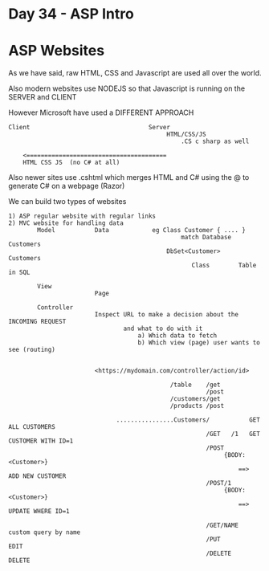 # Day 34 - ASP Intro

# ASP Websites

As we have said, raw HTML, CSS and Javascript are used all over the world.

Also modern websites use NODEJS so that Javascript is running on the SERVER and CLIENT

However Microsoft have used a DIFFERENT APPROACH

    Client                                 Server
    											HTML/CSS/JS
    												.CS c sharp as well
    
    	<=======================================
    	HTML CSS JS  (no C# at all)

Also newer sites use .cshtml which merges HTML and C# using the @ to generate C# on a webpage
(Razor)

We can build two types of websites

    1) ASP regular website with regular links
    2) MVC website for handling data
    		Model 			Data 			eg Class Customer { .... }
    												match Database Customers
    											DbSet<Customer>    Customers
    											       Class        Table in SQL
    
    		View
    						Page
    
    		Controller
    						Inspect URL to make a decision about the INCOMING REQUEST
    								and what to do with it
    									a) Which data to fetch
    									b) Which view (page) user wants to see (routing)
    
    
    						<https://mydomain.com/controller/action/id>
    
                                                 /table    /get
                                                           /post
                                                 /customers/get
                                                 /products /post
    
                                  ................Customers/           GET ALL CUSTOMERS
                                                           /GET   /1   GET CUSTOMER WITH ID=1
                                                           /POST   
                                                           		{BODY:<Customer>}
                                                           		    ==> ADD NEW CUSTOMER
                                                           /POST/1     
                                                           		{BODY:<Customer>}
                                                           			==> UPDATE WHERE ID=1
    
                                                           /GET/NAME    custom query by name
                                                           /PUT         EDIT
                                                           /DELETE      DELETE